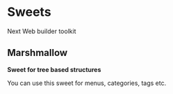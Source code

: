 # Sweets
Next Web builder toolkit

## Marshmallow

**Sweet for tree based structures**

You can use this sweet for menus, categories, tags etc.

